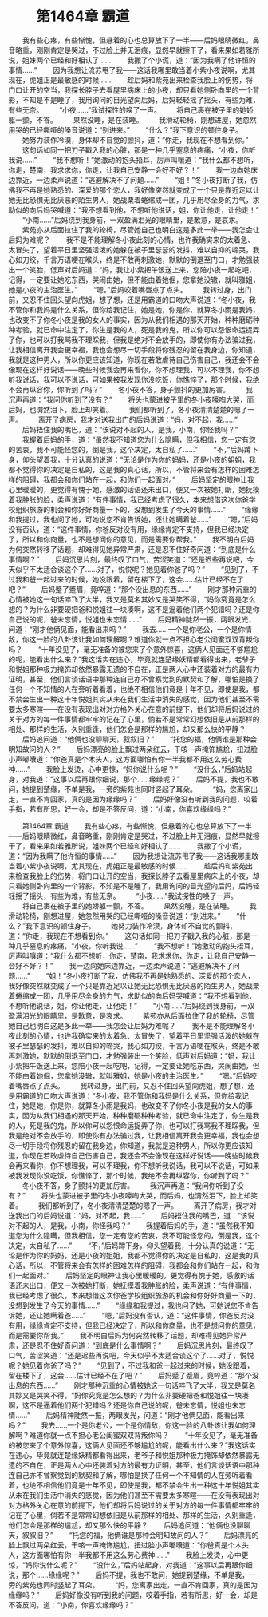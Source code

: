 # 　　第1464章 霸道
　　我有些心疼，有些惭愧，但悬着的心也总算放下了一半——后妈眼睛微红，鼻音略重，刚刚肯定是哭过，不过脸上并无泪痕，显然早就擦干了，看来果如若雅所说，姐妹两个已经和好相认了……
　　我撒了个小谎，道：“因为我瞒了他许恒的事情……”
　　因为我想让流苏甩了我——这话我哪里敢当着小紫小夜说啊，尤其现在，虎姐正是最敏感的时候……
　　趁后妈和紫苑出来检查我脸上的伤势，将门口让开的空当，我探长脖子去看屋里病床上的小夜，却只看她侧卧向里的一个背影，不知是不是睡了，我用询问的目光望向后妈，后妈轻轻摇了摇头，有些为难，有些无奈。
　　“小夜……”我试探性的唤了一声。
　　将自己裹在被子里的她娇躯一颤，不答。
　　果然没睡，是在装睡。
　　我滑动轮椅，刚想进屋，她忽然用哭的已经嘶哑的嗓音说道：“别进来。”
　　“什么？”我下意识的顿住身子。
　　她努力装作冷漠，身体却不自觉的颤抖，道：“你走，我现在不想看到你。”
　　这句话如同一把刀子戳入我的心脏，那是一种几乎窒息的疼痛，“小夜，你听我说……”
　　“我不想听！”她激动的抱头捂耳，厉声叫嚷道：“我什么都不想听，你走，楚南，我求求你，你走，让我自己安静一会好不好？！”
　　我一边向她床边靠近，一边柔声说道：“逃避解决不了问题……”
　　“姐！”冬小夜打断了我，仿佛我不再是她熟悉的、深爱的那个恋人，我好像突然就变成了一个只是靠近足以让她无比恐惧无比厌恶的陌生男人，她战栗着蜷缩成一团，几乎用尽全身的力气，求助似的向后妈哭喊道：“我不想看到他，不想听他说话，姐，你让他走，让他走！”
　　“小南……”后妈绕到我身前，一双盈满泪光的眼睛里，是歉意，是哀求。
　　紫苑亦从后面拉住了我的轮椅，尽管她自己也明白这是多此一举——我怎会让后妈为难呢？
　　我不是不能理解冬小夜此刻的心情，也许我确实来的太着急、太冒失了，望着平日里坚强活泼的她躲在被子里瑟瑟的发抖，难以自抑的啼哭，我心如刀绞，千言万语哽在喉头，终是不敢再刺激她，默默的倒退至门口，才勉强装出一个笑脸，低声对后妈道：“妈，我让小紫把午饭送上来，您陪小夜一起吃吧，记得，一定要让她吃东西，哭闹由她，但不能由着她倔，您拿她没辙，就叫雅姐，她是小夜的主治医生。”
　　“嗯。”后妈咬着嘴唇点了点头。
　　我转过身，出门前，又忍不住回头望向虎姐，想了想，还是用霸道的口吻大声说道：“冬小夜，我不管你和我妈是什么关系，但你给我记住，她是她，你是你，就算冬小雨是我妈，也改变不了你冬小夜是我的女人的事实，因为从我们相遇的那天开始，种种磨砺种种考验，就已命中注定了，你生是我的人，死是我的鬼，所以你可以怨恨命运捉弄了你，也可以打我骂我不理睬我，但我是绝对不会放手的，即使你有办法骗过我，让我相信离开我会更幸福，我也会想尽一切手段将你残忍的留在我身边，你知道，我就是这种男人，所以你更应该知道，你现在若敢虐待自己伤害自己，我还会不会像现在这样好说话——晚些时候我会再来看你，你不想理我，可以不理我，你不想听我说话，我可以不说话，可如果被我发现你没吃饭，你憔悴了，那个时候，我绝不会再纵容你，你听到了吗？”
　　冬小夜不答，身子颤抖的更加厉害。
　　我沉声再道：“我问你听到了没有？”
　　将头也蒙进被子里的冬小夜嚎啕大哭，而后妈，也潸然泪下，脸上却笑着。
　　我们都听到了，冬小夜清清楚楚的嗯了一声。
　　离开了病房，我才对送我出门的后妈说道：“妈，对不起，我……”
　　后妈捂住我的嘴巴，道：“该说对不起的人，是我，小南，你怪我吗？”
　　我握着后妈的手，道：“虽然我不知道您为什么隐瞒，但我相信，您一定有您的苦衷，我不可能怪您的，倒是我，这个决定，太自私了……”
　　“不，”后妈蹲下身，仰头望着我，十分认真的说道：“无论是作为你的妈妈，还是小夜的姐姐，我都不觉得你的决定是自私的，这是我的真心话，所以，不管将来会有怎样的困难怎样的阻碍，我都会和你们站在一起，和你们一起面对。”
　　后妈坚定的眼神让我心里暖暖的，更觉得有愧于她，感激的话语还未出口，便又一次被她打断，她抚摸着我肿胀的脸，柔声说道：“有件事情，我已经考虑了很久，本来想借这次你爸学校组织旅游的机会和你好好商量一下的，没想到发生了今天的事情……”
　　“缘缘和我提过，我也问了她，可她说您不肯告诉她，还让她瞒着爸……”
　　“嗯，”后妈没有否认，道：“这件事情，你爸反对没有用，缘缘肯定不支持，但我已经决定了，所以和你商量，也不是想问你的意见，而是需要你帮我。”
　　我不明白后妈为何突然转移了话题，却难得见她异常严肃，还是忍不住好奇问道：“到底是什么事情啊？”
　　后妈沉思片刻，最终叹了口气，苦涩笑道：“还是迟些再说吧，今天似乎不太适合谈这个了……对了，悦悦呢？她见着你爸了吗？”
　　“见到了，不过我和爸一起过来的时候，她没跟着，留在楼下了，这会……估计已经不在了吧？”
　　后妈蹙了蹙眉，竟啐道：“那个没出息的东西……”
　　刚才那种沉重的心情被她这一句话啐飞了大半，我又是莫名其妙又是哭笑不得，“妈你究竟是怎么想的？为什么非要硬把爸和悦姐往一块凑啊，这不是逼着他们两个犯错吗？还是你自己说的呢，爸未忘情，悦姐也未忘情……”
　　后妈精神陡然一振，两眼发光，问道：“刚才他俩见面，能看出来吗？”
　　我去……一个是你老公，一个是你情敌，你这一脸的八卦该让我如何理解啊？难道你就一点不担心老公闺蜜双双背叛你吗？
　　“十年没见了，毫无准备的被您来了个意外惊喜，这俩人见面还不够尴尬的呢，能看出什么来？”我这话实在违心，毕竟就连楚缘妖精都看得出来，老爷子和悦姐那种极力掩饰却依然暴露无遗的不自在，正是两人心中还装着对方的最有力证明，甚至，他们言谈话语中那种连自己亦不曾察觉到的默契和了解，哪怕是换了任何一个不知情的人在旁听着看着，也绝不相信他们竟是十年不见，即使是我，都不禁会生出一种这十年悦姐其实从未在我们生活中消失的感觉，因为他们甚至不需要太多寒暄——在没有表现出对对方格外关心在意的前提下，他们却将后妈说过的关于对方的每一件事情都牢牢的记在了心里，倘若不是常常幻想依旧是从前那样的相处、那样的生活，久别重逢，他们怎会是那样的尴尬，却又那么快的平静？
　　后妈追问道：“他俩也没聊聊天，叙叙旧？”
　　“托您的福，他俩谁是那种会明知故问的人？”
　　后妈漂亮的脸上飘过两朵红云，干咳一声掩饰尴尬，扭过脸小声嘟囔道：“你爸真是个木头人，这方面哪怕有你一半我都不用这么劳心费神……”
　　我脸上发烫，心中更惊，“妈你说什么呢？”
　　“没什么，”后妈站起身，对我道：“这事以后再跟你细说，那个……缘缘呢？”
　　后妈不提，我也不敢问，她提到楚缘，不单是我，一旁的紫苑也同时竖起了耳朵。
　　“妈，您离家出走，一直不肯回家，真的是因为缘缘吗？”
　　后妈好像没有听到我的问题，咬着手指，若有所思，好一会，却是不答反问，道：“小南，你喜欢缘缘吗？”

　　第1464章 霸道
　　我有些心疼，有些惭愧，但悬着的心也总算放下了一半——后妈眼睛微红，鼻音略重，刚刚肯定是哭过，不过脸上并无泪痕，显然早就擦干了，看来果如若雅所说，姐妹两个已经和好相认了……
　　我撒了个小谎，道：“因为我瞒了他许恒的事情……”
　　因为我想让流苏甩了我——这话我哪里敢当着小紫小夜说啊，尤其现在，虎姐正是最敏感的时候……
　　趁后妈和紫苑出来检查我脸上的伤势，将门口让开的空当，我探长脖子去看屋里病床上的小夜，却只看她侧卧向里的一个背影，不知是不是睡了，我用询问的目光望向后妈，后妈轻轻摇了摇头，有些为难，有些无奈。
　　“小夜……”我试探性的唤了一声。
　　将自己裹在被子里的她娇躯一颤，不答。
　　果然没睡，是在装睡。
　　我滑动轮椅，刚想进屋，她忽然用哭的已经嘶哑的嗓音说道：“别进来。”
　　“什么？”我下意识的顿住身子。
　　她努力装作冷漠，身体却不自觉的颤抖，道：“你走，我现在不想看到你。”
　　这句话如同一把刀子戳入我的心脏，那是一种几乎窒息的疼痛，“小夜，你听我说……”
　　“我不想听！”她激动的抱头捂耳，厉声叫嚷道：“我什么都不想听，你走，楚南，我求求你，你走，让我自己安静一会好不好？！”
　　我一边向她床边靠近，一边柔声说道：“逃避解决不了问题……”
　　“姐！”冬小夜打断了我，仿佛我不再是她熟悉的、深爱的那个恋人，我好像突然就变成了一个只是靠近足以让她无比恐惧无比厌恶的陌生男人，她战栗着蜷缩成一团，几乎用尽全身的力气，求助似的向后妈哭喊道：“我不想看到他，不想听他说话，姐，你让他走，让他走！”
　　“小南……”后妈绕到我身前，一双盈满泪光的眼睛里，是歉意，是哀求。
　　紫苑亦从后面拉住了我的轮椅，尽管她自己也明白这是多此一举——我怎会让后妈为难呢？
　　我不是不能理解冬小夜此刻的心情，也许我确实来的太着急、太冒失了，望着平日里坚强活泼的她躲在被子里瑟瑟的发抖，难以自抑的啼哭，我心如刀绞，千言万语哽在喉头，终是不敢再刺激她，默默的倒退至门口，才勉强装出一个笑脸，低声对后妈道：“妈，我让小紫把午饭送上来，您陪小夜一起吃吧，记得，一定要让她吃东西，哭闹由她，但不能由着她倔，您拿她没辙，就叫雅姐，她是小夜的主治医生。”
　　“嗯。”后妈咬着嘴唇点了点头。
　　我转过身，出门前，又忍不住回头望向虎姐，想了想，还是用霸道的口吻大声说道：“冬小夜，我不管你和我妈是什么关系，但你给我记住，她是她，你是你，就算冬小雨是我妈，也改变不了你冬小夜是我的女人的事实，因为从我们相遇的那天开始，种种磨砺种种考验，就已命中注定了，你生是我的人，死是我的鬼，所以你可以怨恨命运捉弄了你，也可以打我骂我不理睬我，但我是绝对不会放手的，即使你有办法骗过我，让我相信离开我会更幸福，我也会想尽一切手段将你残忍的留在我身边，你知道，我就是这种男人，所以你更应该知道，你现在若敢虐待自己伤害自己，我还会不会像现在这样好说话——晚些时候我会再来看你，你不想理我，可以不理我，你不想听我说话，我可以不说话，可如果被我发现你没吃饭，你憔悴了，那个时候，我绝不会再纵容你，你听到了吗？”
　　冬小夜不答，身子颤抖的更加厉害。
　　我沉声再道：“我问你听到了没有？”
　　将头也蒙进被子里的冬小夜嚎啕大哭，而后妈，也潸然泪下，脸上却笑着。
　　我们都听到了，冬小夜清清楚楚的嗯了一声。
　　离开了病房，我才对送我出门的后妈说道：“妈，对不起，我……”
　　后妈捂住我的嘴巴，道：“该说对不起的人，是我，小南，你怪我吗？”
　　我握着后妈的手，道：“虽然我不知道您为什么隐瞒，但我相信，您一定有您的苦衷，我不可能怪您的，倒是我，这个决定，太自私了……”
　　“不，”后妈蹲下身，仰头望着我，十分认真的说道：“无论是作为你的妈妈，还是小夜的姐姐，我都不觉得你的决定是自私的，这是我的真心话，所以，不管将来会有怎样的困难怎样的阻碍，我都会和你们站在一起，和你们一起面对。”
　　后妈坚定的眼神让我心里暖暖的，更觉得有愧于她，感激的话语还未出口，便又一次被她打断，她抚摸着我肿胀的脸，柔声说道：“有件事情，我已经考虑了很久，本来想借这次你爸学校组织旅游的机会和你好好商量一下的，没想到发生了今天的事情……”
　　“缘缘和我提过，我也问了她，可她说您不肯告诉她，还让她瞒着爸……”
　　“嗯，”后妈没有否认，道：“这件事情，你爸反对没有用，缘缘肯定不支持，但我已经决定了，所以和你商量，也不是想问你的意见，而是需要你帮我。”
　　我不明白后妈为何突然转移了话题，却难得见她异常严肃，还是忍不住好奇问道：“到底是什么事情啊？”
　　后妈沉思片刻，最终叹了口气，苦涩笑道：“还是迟些再说吧，今天似乎不太适合谈这个了……对了，悦悦呢？她见着你爸了吗？”
　　“见到了，不过我和爸一起过来的时候，她没跟着，留在楼下了，这会……估计已经不在了吧？”
　　后妈蹙了蹙眉，竟啐道：“那个没出息的东西……”
　　刚才那种沉重的心情被她这一句话啐飞了大半，我又是莫名其妙又是哭笑不得，“妈你究竟是怎么想的？为什么非要硬把爸和悦姐往一块凑啊，这不是逼着他们两个犯错吗？还是你自己说的呢，爸未忘情，悦姐也未忘情……”
　　后妈精神陡然一振，两眼发光，问道：“刚才他俩见面，能看出来吗？”
　　我去……一个是你老公，一个是你情敌，你这一脸的八卦该让我如何理解啊？难道你就一点不担心老公闺蜜双双背叛你吗？
　　“十年没见了，毫无准备的被您来了个意外惊喜，这俩人见面还不够尴尬的呢，能看出什么来？”我这话实在违心，毕竟就连楚缘妖精都看得出来，老爷子和悦姐那种极力掩饰却依然暴露无遗的不自在，正是两人心中还装着对方的最有力证明，甚至，他们言谈话语中那种连自己亦不曾察觉到的默契和了解，哪怕是换了任何一个不知情的人在旁听着看着，也绝不相信他们竟是十年不见，即使是我，都不禁会生出一种这十年悦姐其实从未在我们生活中消失的感觉，因为他们甚至不需要太多寒暄——在没有表现出对对方格外关心在意的前提下，他们却将后妈说过的关于对方的每一件事情都牢牢的记在了心里，倘若不是常常幻想依旧是从前那样的相处、那样的生活，久别重逢，他们怎会是那样的尴尬，却又那么快的平静？
　　后妈追问道：“他俩也没聊聊天，叙叙旧？”
　　“托您的福，他俩谁是那种会明知故问的人？”
　　后妈漂亮的脸上飘过两朵红云，干咳一声掩饰尴尬，扭过脸小声嘟囔道：“你爸真是个木头人，这方面哪怕有你一半我都不用这么劳心费神……”
　　我脸上发烫，心中更惊，“妈你说什么呢？”
　　“没什么，”后妈站起身，对我道：“这事以后再跟你细说，那个……缘缘呢？”
　　后妈不提，我也不敢问，她提到楚缘，不单是我，一旁的紫苑也同时竖起了耳朵。
　　“妈，您离家出走，一直不肯回家，真的是因为缘缘吗？”
　　后妈好像没有听到我的问题，咬着手指，若有所思，好一会，却是不答反问，道：“小南，你喜欢缘缘吗？”
